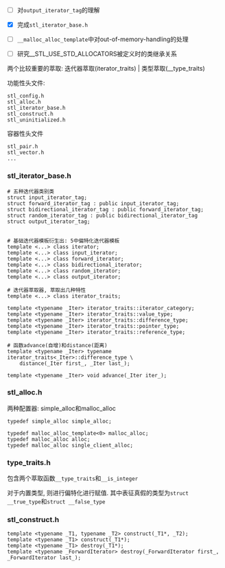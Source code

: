 
- [ ] 对`output_iterator_tag`的理解
- [x] 完成`stl_iterator_base.h`
- [ ] `__malloc_alloc_template`中对out-of-memory-handling的处理
- [ ] 研究__STL_USE_STD_ALLOCATORS被定义时的类继承关系


两个比较重要的萃取: 迭代器萃取(iterator_traits) | 类型萃取(__type_traits)

功能性头文件:

```
stl_config.h
stl_alloc.h
stl_iterator_base.h
stl_construct.h
stl_uninitialized.h
```

容器性头文件

```
stl_pair.h
stl_vector.h
...

```

### stl_iterator_base.h

```
# 五种迭代器类别类
struct input_iterator_tag;
struct forward_iterator_tag : public input_iterator_tag;
struct bidirectional_iterator_tag : public forward_iterator_tag;
struct random_iterator_tag : public bidirectional_iterator_tag
struct output_iterator_tag;


# 基础迭代器模板衍生出: 5中偏特化迭代器模板
template <...> class iterator;
template <...> class input_iterator;
template <...> class forward_iterator;
template <...> class bidirectional_iterator;
template <...> class random_iterator;
template <...> class output_iterator;

# 迭代器萃取器, 萃取出几种特性
template <...> class iterator_traits;

template <typename _Iter> iterator_traits::iterator_category;
template <typename _Iter> iterator_traits::value_type;
template <typename _Iter> iterator_traits::difference_type;
template <typename _Iter> iterator_traits::pointer_type;
template <typename _Iter> iterator_traits::reference_type;

# 函数advance(自增)和distance(距离)
template <typename _Iter> typename iterator_traits<_Iter>::difference_type \
    distance(_Iter first_, _Iter last_);

template <typename _Iter> void advance(_Iter iter_);

```

### stl_alloc.h

两种配置器: simple_alloc和malloc_alloc

```
typedef simple_alloc simple_alloc;

typedef malloc_alloc_template<0> malloc_alloc;
typedef malloc_alloc alloc;
typedef malloc_alloc single_client_alloc;
```

### type_traits.h

包含两个萃取函数`__type_traits`和`__is_integer`

对于内置类型, 则进行偏特化进行赋值. 其中表征真假的类型为`struct __true_type`和`struct __false_type`


### stl_construct.h

```
template <typename _T1, typename _T2> construct(_T1*, _T2);
template <typename _T1> construct(_T1*);
template <typename _T1> destroy(_T1*);
template <typename _ForwardIterator> destroy(_ForwardIterator first_, _ForwardIterator last_);
```

